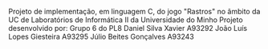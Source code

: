 Projeto de implementação, em linguagem C, do jogo "Rastros" no âmbito da UC de Laboratórios de Informática II da Universidade do Minho
Projeto desenvolvido por:
Grupo 6 do PL8
Daniel Silva Xavier A93292
João Luís Lopes Giesteira A93295
Júlio Beites Gonçalves A93243 
